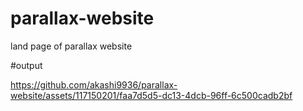# parallax-website
land page of parallax website

#output




https://github.com/akashi9936/parallax-website/assets/117150201/faa7d5d5-dc13-4dcb-96ff-6c500cadb2bf

